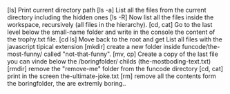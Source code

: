 [ls] Print current directory path
[ls -a] List all the files from the current directory including the hidden ones
[ls -R] Now list all the files inside the workspace, recursively (all files in the hierarchy).
[cd, cat] Go to the last level below the small-name folder and write in the console the content of the trophy.txt file.
[cd ls] Move back to the root and get List all files with the javascript tipical extension
[mkdir] create a new folder inside funcode/the-most-funny/ called "not-that-funny".
[mv, cp] Create a copy of the last file you can vinde below the /boringfolder/ childs (the-mostboding-text.txt)
[rmdir] remove the "remove-me" folder from the funcode directory 
[cd, cat] print in the screen the-ultimate-joke.txt
[rm] remove all the contents form the boringfolder, the are extremly boring..